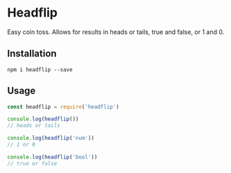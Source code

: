 # Headflip
Easy coin toss. Allows for results in heads or tails, true and false, or 1 and 0.

## Installation
```
npm i headflip --save
```

## Usage
```js
const headflip = require('headflip')

console.log(headflip())
// heads or tails

console.log(headflip('num'))
// 1 or 0

console.log(headflip('bool'))
// true or false

```
